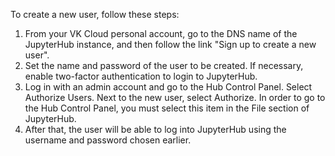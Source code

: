 To create a new user, follow these steps:

1. From your VK Cloud personal account, go to the DNS name of the JupyterHub instance, and then follow the link "Sign up to create a new user".
1. Set the name and password of the user to be created. If necessary, enable two-factor authentication to login to JupyterHub.
1. Log in with an admin account and go to the Hub Control Panel. Select Authorize Users. Next to the new user, select Authorize.
    <info>
    In order to go to the Hub Control Panel, you must select this item in the File section of JupyterHub.
    </info>
1. After that, the user will be able to log into JupyterHub using the username and password chosen earlier.
